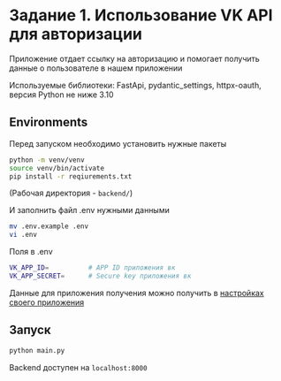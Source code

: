 # Задание 1. Использование VK API для авторизации

Приложение отдает ссылку на авторизацию и помогает получить данные о пользователе в нашем приложении

Используемые библиотеки: FastApi, pydantic_settings, httpx-oauth, версия Python не ниже 3.10

## Environments

Перед запуском необходимо установить нужные пакеты

```bash
python -m venv/venv
source venv/bin/activate
pip install -r reqiurements.txt
```

(Рабочая директория - `backend/`)

И заполнить файл .env нужными данными
```bash
mv .env.example .env
vi .env
```

Поля в .env
```bash
VK_APP_ID=          # APP ID приложения вк
VK_APP_SECRET=      # Secure key приложения вк
```

Данные для приложения получения можно получить в [настройках своего приложения](https://vk.com/apps?act=manage)


## Запуск
```bash
python main.py
```
Backend доступен на `localhost:8000`
